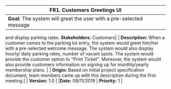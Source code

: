|FR1. Customers Greetings UI|
|---|
|**Goal**: The system will greet the user with a pre-selected message
and display parking rates.
**Stakeholders:** Customers|
| **Description:** When a customer comes to the parking lot entry, the
system would greet him/her with a pre-selected welcome message. The
system would also display hourly/ daily parking rates, number of vacant
spots. The system would provide the customer option to "Print Ticket".
Moreover, the system would also provide customers information on signing
up for monthly/yearly membership plans. |
| **Origin:** Based on initial project specification document, team
members came up with this description during the first meeting.|
| **Version:** 1.0 |
|**Date:** 09/11/2019
| **Priority:** 1 |

